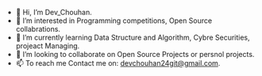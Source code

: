 - 👋 Hi, I’m Dev_Chouhan.
- 👀 I’m interested in Programming competitions, Open Source collabrations.
- 🌱 I’m currently learning Data Structure and Algorithm, Cybre Securities, projeact Managing.
- 💞️ I’m looking to collaborate on Open Source Projects or persnol projects.
- 📫 To reach me Contact me on: devchouhan24git@gmail.com.

<!---
dev-chouhan/dev-chouhan is a ✨ special ✨ repository because its `README.md` (this file) appears on your GitHub profile.
You can click the Preview link to take a look at your changes.
--->
